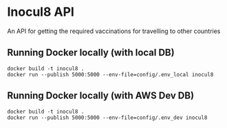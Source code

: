 # Inocul8 API
An API for getting the required vaccinations for travelling to other countries


## Running Docker locally (with local DB)
```
docker build -t inocul8 .
docker run --publish 5000:5000 --env-file=config/.env_local inocul8 
```

## Running Docker locally (with AWS Dev DB)
```
docker build -t inocul8 .
docker run --publish 5000:5000 --env-file=config/.env_dev inocul8 
```
